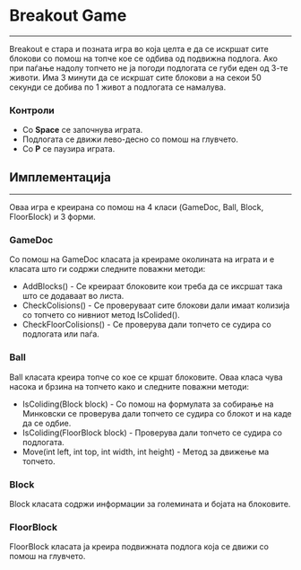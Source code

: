 # Breakout Game
- - -
Breakout е стара и позната игра во која целта е да се искршат сите блокови со помош
на топче кое се одбива од подвижна подлога. Ако при паѓање надолу топчето не ја погоди подлогата се
губи еден од 3-те животи.
Има 3 минути да се искршат сите блокови а на секои 50 секунди се добива по 1 живот а подлогата се намалува.

### Контроли
+ Со **Space** се започнува играта.
+ Подлогата се движи лево-десно со помош на глувчето.
+ Со **P** се паузира играта.

## Имплементација
- - -
Оваа игра е креирана со помош на 4 класи (GameDoc, Ball, Block, FloorБlock) и 3 форми. 

### GameDoc

Со помош на GameDoc класата ја креираме околината на играта и е класата што ги содржи следните поважни методи:
+ AddBlocks() - Се креираат блоковите кои треба да се иксршат така што се додаваат во листа.
+ CheckColisions() - Се проверуваат сите блокови дали имаат колизија со топчето со нивниот метод IsColided().
+ CheckFloorColisions() - Се проверува дали топчето се судира со подлогата или паѓа.

### Ball

Ball класата креира топче со кое се кршат блоковите. Оваа класа чува насока и брзина на топчето како и следните поважни методи:
+ IsColiding(Block block) - Со помош на формулата за собирање на Минковски се проверува дали топчето се судира со блокот и на каде да се одбие.
+ IsColiding(FloorBlock block) - Проверува дали топчето се судира со подлогата.
+ Move(int left, int top, int width, int height) - Метод за движење ма топчето.

### Block 

Block класата содржи информации за големината и бојата на блоковите.

### FloorBlock

FloorBlock класата ја креира подвижната подлога која се движи со помош на глувчето.